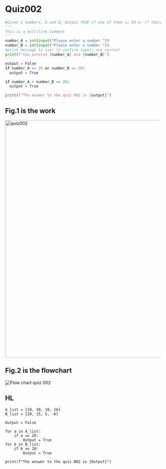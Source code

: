 # Quiz002
```.py
#Given 2 numbers, A and B, Output TRUE if one of them is 20 or if their sum is 20.
'''
This is a multiline comment
'''
number_A = int(input("Please enter a number "))
number_B = int(input("Please enter a number "))
#print message to user to confirm inputs are correct
print(f"You entered {number_A} and {number_B}")

output = False
if number_A == 20 or number_B == 20:
  output = True

if number_A + number_B == 20:
  output = True

print(f"The answer to the quiz 002 is {output}")
```

## Fig.1 is the work

<img width="767" alt="quiz002" src="https://user-images.githubusercontent.com/112055062/187837732-c8dda11e-85b7-4ecb-8b99-9cc028a457a4.png">

## Fig.2 is the flowchart 

![Flow chart quiz 002](https://user-images.githubusercontent.com/112055062/188420494-a01dae41-1c74-473a-84fa-82b1b5892c16.jpeg)

## HL 
```
A_list = [10, 30, 10, 26]
B_list = [20, 15, 5, -6]

Output = False

for a in A_list:
    if a == 20:
        Output = True
for b in B_list:
    if b == 20:
        Output = True

print(f"The answer to the quiz 002 is {Output}")
```

